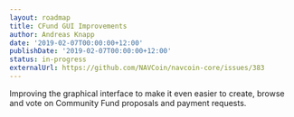 ```yaml
---
layout: roadmap
title: CFund GUI Improvements
author: Andreas Knapp
date: '2019-02-07T00:00:00+12:00'
publishDate: '2019-02-07T00:00:00+12:00'
status: in-progress
externalUrl: https://github.com/NAVCoin/navcoin-core/issues/383
---
```


Improving the graphical interface to make it even easier to create, browse and vote on Community Fund proposals and payment requests.
